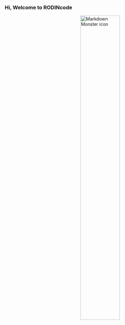 ### Hi, Welcome to RODINcode
<img src="https://media.tenor.com/images/f002ee7d2572f087841b547860cc7339/tenor.gif" width="50%" height="50%"
     alt="Markdown Monster icon"
     style="float: right; margin-right: 10px;" />
